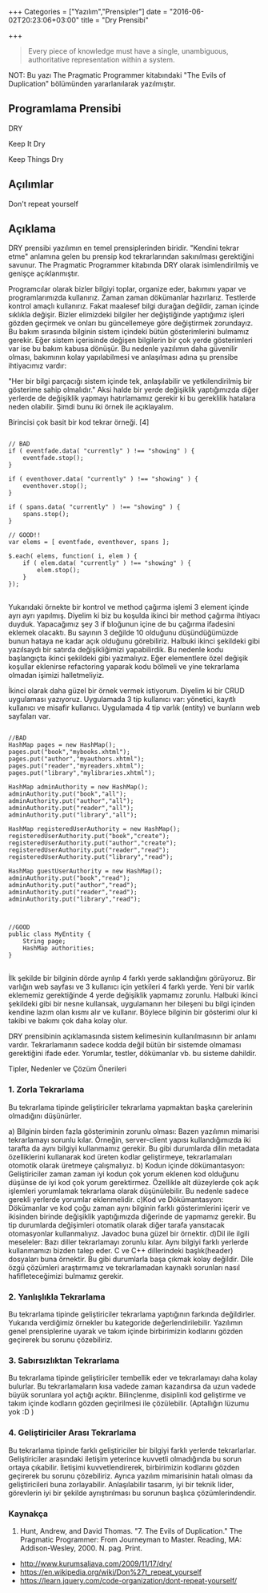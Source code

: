 +++
Categories = ["Yazılım","Prensipler"]
date = "2016-06-02T20:23:06+03:00"
title = "Dry Prensibi"

+++

>Every piece of knowledge must have a single, unambiguous, authoritative representation within a system.

NOT: Bu yazı The Pragmatic Programmer kitabındaki "The Evils of Duplication" bölümünden yararlanılarak yazılmıştır.

## Programlama Prensibi

DRY

Keep It Dry

Keep Things Dry

<!--more-->

## Açılımlar

Don't repeat yourself

## Açıklama

DRY prensibi yazılımın en temel prensiplerinden biridir. "Kendini tekrar etme" anlamına gelen bu prensip kod tekrarlarından sakınılması gerektiğini savunur. The Pragmatic Programmer kitabında DRY olarak isimlendirilmiş ve genişçe açıklanmıştır.

Programcılar olarak bizler bilgiyi toplar, organize eder, bakımını yapar ve programlarımızda kullanırız. Zaman zaman dökümanlar hazırlarız. Testlerde kontrol amaçlı kullanırız. Fakat maalesef bilgi durağan değildir, zaman içinde sıklıkla değişir. Bizler elimizdeki bilgiler her değiştiğinde yaptığımız işleri gözden geçirmek ve onları bu güncellemeye göre değiştirmek zorundayız.  Bu bakım sırasında bilginin sistem içindeki bütün gösterimlerini bulmamız gerekir. Eğer sistem içerisinde değişen bilgilerin bir çok yerde gösterimleri var ise bu bakım kabusa dönüşür. Bu nedenle yazılımın daha güvenilir olması, bakımının kolay yapılabilmesi ve anlaşılması adına şu prensibe ihtiyacımız vardır:

"Her bir bilgi parçacığı sistem içinde tek, anlaşılabilir ve yetkilendirilmiş bir gösterime sahip olmalıdır."
Aksi halde bir yerde değişiklik yaptığımızda diğer yerlerde de değişiklik yapmayı hatırlamamız gerekir ki bu gereklilik hatalara neden olabilir.  Şimdi bunu iki örnek ile açıklayalım.

Birincisi çok basit bir kod tekrar örneği. [4]

<pre>
<code class="language-js">
// BAD
if ( eventfade.data( "currently" ) !== "showing" ) {
    eventfade.stop();
}
 
if ( eventhover.data( "currently" ) !== "showing" ) {
    eventhover.stop();
}
 
if ( spans.data( "currently" ) !== "showing" ) {
    spans.stop();
}
 
// GOOD!!
var elems = [ eventfade, eventhover, spans ];
 
$.each( elems, function( i, elem ) {
    if ( elem.data( "currently" ) !== "showing" ) {
        elem.stop();
    }
});
</code>
</pre>

Yukarıdaki örnekte bir kontrol ve method çağırma işlemi 3 element içinde ayrı ayrı yapılmış. Diyelim ki biz bu koşulda ikinci bir method çağırma ihtiyacı duyduk. Yapacağımız şey 3 if bloğunun içine de bu çağırma ifadesini eklemek olacaktı. Bu sayının 3 değilde 10 olduğunu düşündüğümüzde bunun hataya ne kadar açık olduğunu görebiliriz.  Halbuki ikinci şekildeki gibi yazılsaydı bir satırda değişikliğimizi yapabilirdik. Bu nedenle kodu başlangıçta ikinci şekildeki gibi yazmalıyız. Eğer elementlere özel değişik koşullar eklenirse refactoring yaparak kodu bölmeli ve yine tekrarlama olmadan işimizi halletmeliyiz.

İkinci olarak daha güzel bir örnek vermek istiyorum. Diyelim ki bir CRUD uygulaması yazıyoruz. Uygulamada 3 tip kullanıcı var: yönetici, kayıtlı kullanıcı ve misafir kullanıcı. Uygulamada 4 tip varlık (entity) ve bunların web sayfaları var.

<pre>
<code class="language-java">
//BAD
HashMap<String,String> pages = new HashMap<String, String>();
pages.put("book","mybooks.xhtml");
pages.put("author","myauthors.xhtml");
pages.put("reader","myreaders.xhtml");
pages.put("library","mylibraries.xhtml");

HashMap<String,String> adminAuthority = new HashMap<String,String>();
adminAuthority.put("book","all");
adminAuthority.put("author","all");
adminAuthority.put("reader","all");
adminAuthority.put("library","all");

HashMap<String,String> registeredUserAuthority = new HashMap<String,String>();
registeredUserAuthority.put("book","create");
registeredUserAuthority.put("author","create");
registeredUserAuthority.put("reader","read");
registeredUserAuthority.put("library","read");

HashMap<String,String> guestUserAuthority = new HashMap<String,String>();
adminAuthority.put("book","read");
adminAuthority.put("author","read");
adminAuthority.put("reader","read");
adminAuthority.put("library","read");



//GOOD
public class MyEntity {
    String page;
    HashMap<String,String> authorities;
}
</code>
</pre>


İlk şekilde bir bilginin dörde ayrılıp 4 farklı yerde saklandığını görüyoruz. Bir varlığın web sayfası ve 3 kullanıcı için yetkileri 4 farklı yerde. Yeni bir varlık eklememiz gerektiğinde 4 yerde değişiklik yapmamız zorunlu. Halbuki ikinci şekildeki gibi bir nesne kullansak, uygulamanın her bileşeni bu bilgi içinden kendine lazım olan kısmı alır ve kullanır. Böylece bilginin bir gösterimi olur ki takibi ve bakımı çok daha kolay olur.

DRY prensibinin açıklamasında sistem kelimesinin kullanılmasının bir anlamı vardır. Tekrarlamanın sadece kodda değil bütün bir sistemde olmaması gerektiğini ifade eder. Yorumlar, testler, dökümanlar vb. bu sisteme dahildir.

Tipler, Nedenler ve Çözüm Önerileri

### 1. Zorla Tekrarlama

Bu tekrarlama tipinde geliştiriciler tekrarlama yapmaktan başka çarelerinin olmadığını düşünürler.

a) Bilginin birden fazla gösteriminin zorunlu olması: Bazen yazılımın mimarisi tekrarlamayı sorunlu kılar. Örneğin, server-client yapısı kullandığımızda iki tarafta da aynı bilgiyi kullanmamız gerekir. Bu gibi durumlarda dilin metadata özelliklerini kullanarak kod üreten kodlar geliştirmeye, tekrarlamaları otomotik olarak üretmeye çalışmalıyız.
b) Kodun içinde dökümantasyon: Geliştiriciler zaman zaman iyi kodun çok yorum eklenen kod olduğunu düşünse de iyi kod çok yorum gerektirmez. Özellikle alt düzeylerde çok açık işlemleri yorumlamak tekrarlama olarak düşünülebilir. Bu nedenle sadece gerekli yerlerde yorumlar eklenmelidir.
c)Kod ve Dökümantasyon: Dökümanlar ve kod  çoğu zaman aynı bilginin farklı gösterimlerini içerir ve ikisinden birinde değişiklik yaptığımızda diğerinde de yapmamız gerekir. Bu tip durumlarda değişimleri otomatik olarak diğer tarafa yansıtacak otomasyonlar kullanmalıyız. Javadoc buna güzel bir örnektir.
d)Dil ile ilgili meseleler: Bazı diller tekrarlamayı zorunlu kılar. Aynı bilgiyi farklı yerlerde kullanmamızı bizden talep eder. C ve C++ dillerindeki başlık(header) dosyaları buna örnektir. Bu gibi durumlarla başa çıkmak kolay değildir. Dile özgü çözümleri araştırmamız ve tekrarlamadan kaynaklı sorunları nasıl hafifleteceğimizi bulmamız gerekir.

### 2. Yanlışlıkla Tekrarlama

Bu tekrarlama tipinde geliştiriciler tekrarlama yaptığının farkında değildirler. Yukarıda verdiğimiz örnekler bu kategoride değerlendirilebilir. Yazılımın genel prensiplerine uyarak ve takım içinde birbirimizin kodlarını gözden geçirerek bu sorunu çözebiliriz.

### 3. Sabırsızlıktan Tekrarlama

Bu tekrarlama tipinde geliştiriciler tembellik eder ve tekrarlamayı daha kolay bulurlar. Bu tekrarlamaların kısa vadede zaman kazandırsa da uzun vadede büyük sorunlara yol açtığı açıktır. Bilinçlenme, disiplinli kod geliştirme ve takım içinde kodların gözden geçirilmesi ile çözülebilir. (Aptallığın lüzumu yok :D )

### 4. Geliştiriciler Arası Tekrarlama

Bu tekrarlama tipinde farklı geliştiriciler bir bilgiyi farklı yerlerde tekrarlarlar. Geliştiriciler arasındaki iletişim yeterince kuvvetli olmadığında bu sorun ortaya çıkabilir. İletişimi kuvvetlendirerek, birbirimizin kodlarını gözden geçirerek bu sorunu çözebiliriz. Ayrıca yazılım mimarisinin hatalı olması da geliştiricileri buna zorlayabilir. Anlaşılabilir tasarım, iyi bir teknik lider, görevlerin iyi bir şekilde ayrıştırılması bu sorunun başlıca çözümlerindendir.

### Kaynakça

1. Hunt, Andrew, and David Thomas. "7. The Evils of Duplication." The Pragmatic Programmer: From Journeyman to Master. Reading, MA: Addison-Wesley, 2000. N. pag. Print.
+ http://www.kurumsaljava.com/2009/11/17/dry/
+ https://en.wikipedia.org/wiki/Don%27t_repeat_yourself
+ https://learn.jquery.com/code-organization/dont-repeat-yourself/